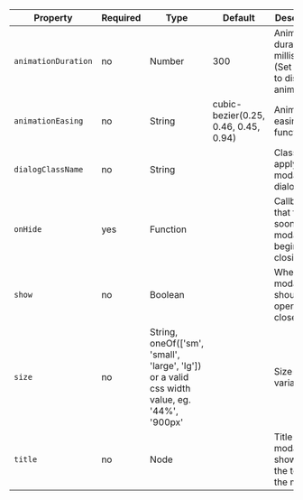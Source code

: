 Property            | Required   | Type                                                                                         | Default                              | Description                                                            |
--------------------| ---------- | ----------                                                                                   | ----------                           | ------------                                                           |
`animationDuration` | no         | Number                                                                                       | 300                                  | Animation duration in milliseconds (Set to <= 0 to disable animations) |
`animationEasing`   | no         | String                                                                                       | cubic-bezier(0.25, 0.46, 0.45, 0.94) | Animation easing function                                              |
`dialogClassName`   | no         | String                                                                                       |                                      | Class(es) to apply to the modal dialog                                 |
`onHide`            | yes        | Function                                                                                     |                                      | Callback that fires as soon as the modal begins closing                |
`show`              | no         | Boolean                                                                                      |                                      | Whether the modal should be opened or closed                           |
`size`              | no         | String, oneOf(['sm', 'small', 'large', 'lg']) or a valid css width value, eg. '44%', '900px' |                                      | Size variations                                                        |
`title`             | no         | Node                                                                                         |                                      | Title of the modal, shown at the top of the modal                      |
